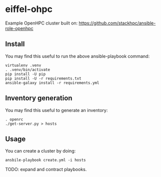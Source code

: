 # eiffel-ohpc

Example OpenHPC cluster built on:
https://github.com/stackhpc/ansible-role-openhpc

## Install

You may find this useful to run the above ansible-playbook command:

    virtualenv .venv
    . .venv/bin/activate
    pip install -U pip
    pip install -U -r requirements.txt
    ansible-galaxy install -r requirements.yml

## Inventory generation

You may find this useful to generate an inventory:

    . openrc
    ./get-server.py > hosts

## Usage

You can create a cluster by doing:

    ansbile-playbook create.yml -i hosts

TODO: expand and contract playbooks.

